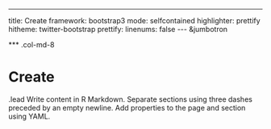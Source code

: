---
title: Create
framework: bootstrap3
mode: selfcontained
highlighter: prettify
hitheme: twitter-bootstrap
prettify:
  linenums: false
--- &jumbotron

*** .col-md-8

# Create

.lead Write content in R Markdown. Separate sections using three dashes preceded by an empty newline. Add properties to the page and section using YAML.
